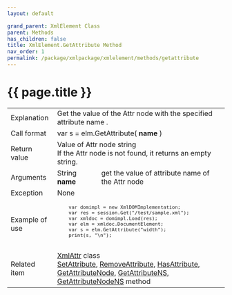 ```yaml
---
layout: default

grand_parent: XmlElement Class
parent: Methods
has_children: false
title: XmlElement.GetAttribute Method
nav_order: 1
permalink: /package/xmlpackage/xmlelement/methods/getattribute
---
```

# {{ page.title }}

<table>
  <tr>
    <td>Explanation</td>
    <td colspan="2">Get the value of the Attr node with the specified attribute name .</td>
  </tr>
  <tr>
    <td>Call format</td>
    <td colspan="2">var s = elm.GetAttribute( <b>name</b> )</td>
  </tr>
  <tr>
    <td>Return value</td>
    <td colspan="2">Value of Attr node string<br>If the Attr node is not found, it returns an empty string.</td>
  </tr>  
  <tr>
    <td>Arguments</td>
    <td>String <b>name</b></td>
    <td>get the value of attribute name of the Attr node </td>
  </tr>
  <tr>
    <td>Exception</td>
    <td colspan="2">None</td>
  </tr>
  <tr>
    <td>Example of use</td>
    <td colspan="2"><code><pre>
    var domimpl = new XmlDOMImplementation;
    var res = session.Get("/test/sample.xml");
    var xmldoc = domimpl.Load(res);
    var elm = xmldoc.DocumentElement;
    var s = elm.GetAttribute("width");
    print(s, "\n");
    </pre></code></td>
  </tr>
  <tr>
    <td>Related item</td>
    <td colspan="2"><a href="/package/xmlpackage/xmlattr">XmlAttr</a> class<br><a href="/package/xmlpackage/xmlelement/methods/setattribute">SetAttribute</a>, <a href="/package/xmlpackage/xmlelement/methods/removeattribute">RemoveAttribute</a>, <a href="/package/xmlpackage/xmlelement/methods/hasattribute">HasAttribute</a>, <a href="/package/xmlpackage/xmlelement/methods/getattributenode">GetAttributeNode</a>, <a href="/package/xmlpackage/xmlelement/methods/getattributens">GetAttributeNS</a>, <a href="/package/xmlpackage/xmlelement/methods/getattributenodens">GetAttributeNodeNS</a> method</td>
  </tr>
</table>



